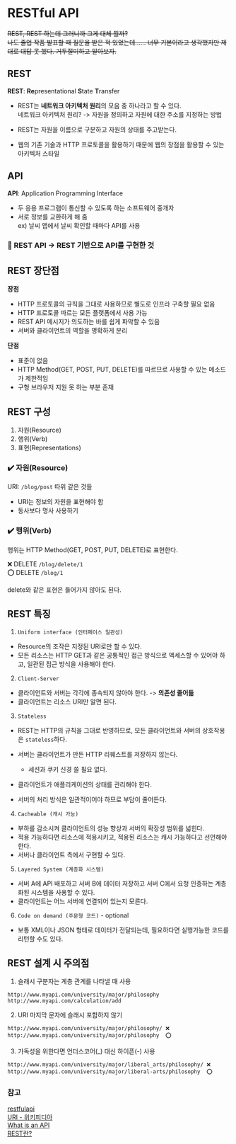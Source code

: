 # RESTful API

<s>REST, REST 하는데 그러니까 그게 대체 뭘까?  
나도 졸업 작품 발표할 때 질문을 받은 적 있었는데...... 너무 기본이라고 생각했지만 제대로 대답 못 했다. 거두절미하고 알아보자.</s>

## REST

**REST**: **Re**presentational **S**tate **T**ransfer

- REST는 **네트워크 아키텍처 원리**의 모음 중 하나라고 할 수 있다.  
  네트워크 아키텍처 원리? -> 자원을 정의하고 자원에 대한 주소를 지정하는 방법

- REST는 자원을 이름으로 구분하고 자원의 상태를 주고받는다.
- 웹의 기존 기술과 HTTP 프로토콜을 활용하기 때문에 웹의 장점을 활용할 수 있는 아키텍처 스타일

## API

**API**: Application Programming Interface

- 두 응용 프로그램이 통신할 수 있도록 하는 소프트웨어 중개자
- 서로 정보를 교환하게 해 줌  
  ex) 날씨 앱에서 날씨 확인할 때마다 API를 사용

### 🔵 REST API -> REST 기반으로 API를 구현한 것

## REST 장단점

**장점**

- HTTP 프로토콜의 규칙을 그대로 사용하므로 별도로 인프라 구축할 필요 없음
- HTTP 프로토콜 따르는 모든 플랫폼에서 사용 가능
- REST API 메시지가 의도하는 바를 쉽게 파악할 수 있음
- 서버와 클라이언트의 역할을 명확하게 분리

**단점**

- 표준이 없음
- HTTP Method(GET, POST, PUT, DELETE)를 따르므로 사용할 수 있는 메소드가 제한적임
- 구형 브라우저 지원 못 하는 부분 존재

## REST 구성

1. 자원(Resource)
2. 행위(Verb)
3. 표현(Representations)

### ✔️ 자원(Resource)

URI: `/blog/post` 따위 같은 것들

- URI는 정보의 자원을 표현해야 함
- 동사보다 명사 사용하기

### ✔️ 행위(Verb)

행위는 HTTP Method(GET, POST, PUT, DELETE)로 표현한다.

❌ DELETE `/blog/delete/1`  
⭕️ DELETE `/blog/1`

delete와 같은 표현은 들어가지 않아도 된다.

## REST 특징

1. `Uniform interface (인터페이스 일관성)`

- Resource의 조작은 지정된 URI로만 할 수 있다.
- 모든 리소스는 HTTP GET과 같은 공통적인 접근 방식으로 액세스할 수 있어야 하고, 일관된 접근 방식을 사용해야 한다.

2. `Client-Server`

- 클라이언트와 서버는 각각에 종속되지 않아야 한다. -> **의존성 줄어듦**
- 클라이언트는 리소스 URI만 알면 된다.

3. `Stateless`

- REST는 HTTP의 규칙을 그대로 반영하므로, 모든 클라이언트와 서버의 상호작용은 `stateless`하다.
- 서버는 클라이언트가 만든 HTTP 리퀘스트를 저장하지 않는다.

  - 세션과 쿠키 신경 쓸 필요 없다.

- 클라이언트가 애플리케이션의 상태를 관리해야 한다.
- 서버의 처리 방식은 일관적이어야 하므로 부담이 줄어든다.

4. `Cacheable (캐시 가능)`

- 부하를 감소시켜 클라이언트의 성능 향상과 서버의 확장성 범위를 넓힌다.
- 적용 가능하다면 리소스에 적용시키고, 적용된 리소스는 캐시 가능하다고 선언해야 한다.
- 서버나 클라이언트 측에서 구현할 수 있다.

5. `Layered System (계층화 시스템)`

- 서버 A에 API 배포하고 서버 B에 데이터 저장하고 서버 C에서 요청 인증하는 계층화된 시스템을 사용할 수 있다.
- 클라이언트는 어느 서버에 연결되어 있는지 모른다.

6. `Code on demand (주문형 코드)` - optional

- 보통 XML이나 JSON 형태로 데이터가 전달되는데, 필요하다면 실행가능한 코드를 리턴할 수도 있다.

## REST 설계 시 주의점

1. 슬래시 구분자는 계층 관계를 나타낼 때 사용

```
http://www.myapi.com/university/major/philosophy
http://www.myapi.com/calculation/add
```

2. URI 마지막 문자에 슬래시 포함하지 않기

```
http://www.myapi.com/university/major/philosophy/ ❌
http://www.myapi.com/university/major/philosophy  ⭕️
```

3. 가독성을 위한다면 언더스코어(\_) 대신 하이픈(-) 사용

```
http://www.myapi.com/university/major/liberal_arts/philosophy/ ❌
http://www.myapi.com/university/major/liberal-arts/philosophy  ⭕️
```

### 참고

[restfulapi](https://restfulapi.net/)  
[URI - 위키피디아](https://ko.wikipedia.org/wiki/%ED%86%B5%ED%95%A9_%EC%9E%90%EC%9B%90_%EC%8B%9D%EB%B3%84%EC%9E%90)  
[What is an API](https://www.mulesoft.com/resources/api/what-is-an-api)  
[REST란?](https://gmlwjd9405.github.io/2018/09/21/rest-and-restful.html)
